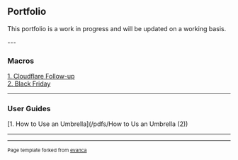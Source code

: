 ## Portfolio

<p>This portfolio is a work in progress and will be updated on a working basis.</p>
---

### Macros

[1. Cloudflare Follow-up](/macros1)<br>
[2. Black Friday](/macros2)<br>

---

### User Guides

[1. How to Use an Umbrella](/pdfs/How to Us an Umbrella (2))

---




---
<p style="font-size:11px">Page template forked from <a href="https://github.com/evanca/quick-portfolio">evanca</a></p>
<!-- Remove above link if you don't want to attibute -->

